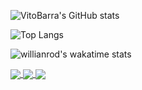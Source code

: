 ![VitoBarra's GitHub stats](https://github-readme-stats.vercel.app/api?username=VitoBarra&theme=radical&show_icons=true&count_private=true)

![Top Langs](https://github-readme-stats.vercel.app/api/top-langs/?username=VitoBarra&theme=radical&layout=compact)

![willianrod's wakatime stats](https://github-readme-stats.vercel.app/api/wakatime?username=@VitoBarra&theme=radical)

<a href="https://github.com/anuraghazra/github-readme-stats">
  <img align="center" src="https://github-readme-stats.vercel.app/api/pin/?username=VitoBarra&repo=Dynamic-JSON-Editor&theme=radical" />
</a>
<a href="https://github.com/anuraghazra/convoychat">
  <img align="center" src="https://github-readme-stats.vercel.app/api/pin/?username=VitoBarra&repo=Digital-Logic-Sim-CE&theme=radical" />
</a>
<a href="https://github.com/anuraghazra/convoychat">
  <img align="center" src="https://github-readme-stats.vercel.app/api/pin/?username=VitoBarra&repo=Uni&theme=radical" />
</a>
